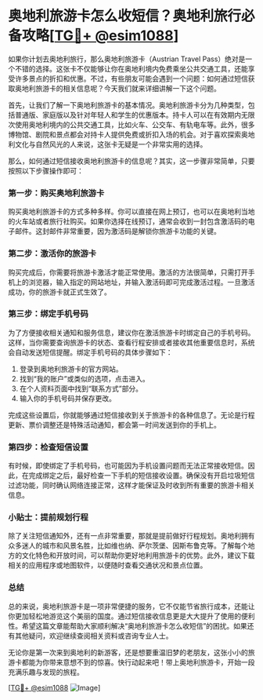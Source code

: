 # 奥地利旅游卡怎么收短信？奥地利旅行必备攻略[[TG💪+ @esim1088](https://t.me/s/esim1088)]

如果你计划去奥地利旅行，那么奥地利旅游卡（Austrian Travel Pass）绝对是一个不错的选择。这张卡不仅能够让你在奥地利境内免费乘坐公共交通工具，还能享受许多景点的折扣和优惠。不过，有些朋友可能会遇到一个问题：如何通过短信获取奥地利旅游卡的相关信息呢？今天我们就来详细讲解一下这个问题。

首先，让我们了解一下奥地利旅游卡的基本情况。奥地利旅游卡分为几种类型，包括普通版、家庭版以及针对年轻人和学生的优惠版本。持卡人可以在有效期内无限次使用奥地利境内的公共交通工具，比如火车、公交车、有轨电车等。此外，很多博物馆、剧院和景点都会对持卡人提供免费或折扣入场的机会。对于喜欢探索奥地利文化与自然风光的人来说，这张卡无疑是一个非常实用的选择。

那么，如何通过短信接收奥地利旅游卡的信息呢？其实，这一步骤非常简单，只要按照以下步骤操作即可：

### 第一步：购买奥地利旅游卡

购买奥地利旅游卡的方式多种多样。你可以直接在网上预订，也可以在奥地利当地的火车站或者旅行社购买。如果你选择在线预订，通常会收到一封包含激活码的电子邮件。这封邮件非常重要，因为激活码是解锁你旅游卡功能的关键。

### 第二步：激活你的旅游卡

购买完成后，你需要将旅游卡激活才能正常使用。激活的方法很简单，只需打开手机上的浏览器，输入指定的网站地址，并输入激活码即可完成激活过程。一旦激活成功，你的旅游卡就正式生效了。

### 第三步：绑定手机号码

为了方便接收相关通知和服务信息，建议你在激活旅游卡时绑定自己的手机号码。这样，当你需要查询旅游卡的状态、查看行程安排或者接收其他重要信息时，系统会自动发送短信提醒。绑定手机号码的具体步骤如下：

1. 登录到奥地利旅游卡的官方网站。
2. 找到“我的账户”或类似的选项，点击进入。
3. 在个人资料页面中找到“联系方式”部分。
4. 输入你的手机号码并保存更改。

完成这些设置后，你就能够通过短信接收到关于旅游卡的各种信息了。无论是行程更新、票价调整还是特殊活动通知，都会第一时间发送到你的手机上。

### 第四步：检查短信设置

有时候，即使绑定了手机号码，也可能因为手机设置问题而无法正常接收短信。因此，在完成绑定之后，最好检查一下手机的短信接收设置。确保没有开启垃圾短信过滤功能，同时确认网络连接正常，这样才能保证及时收到所有重要的旅游卡相关信息。

### 小贴士：提前规划行程

除了关注短信通知外，还有一点非常重要，那就是提前做好行程规划。奥地利拥有众多迷人的城市和风景名胜，比如维也纳、萨尔茨堡、因斯布鲁克等。了解每个地方的文化特色和开放时间，可以帮助你更好地利用旅游卡的优势。此外，建议下载相关的应用程序或地图软件，以便随时查看交通状况和景点位置。

### 总结

总的来说，奥地利旅游卡是一项非常便捷的服务，它不仅能节省旅行成本，还能让你更加轻松地游览这个美丽的国度。通过短信接收信息更是大大提升了使用的便利性。希望这篇文章能帮助大家顺利解决“奥地利旅游卡怎么收短信”的困扰。如果还有其他疑问，欢迎继续查阅相关资料或咨询专业人士。

无论你是第一次来到奥地利的新游客，还是想要重温旧梦的老朋友，这张小小的旅游卡都能为你带来意想不到的惊喜。快行动起来吧！带上奥地利旅游卡，开始一段充满乐趣与发现的旅程。

[[TG💪+ @esim1088](https://t.me/s/esim1088) ![Image](https://i.postimg.cc/4NQfJmqS/Snipaste-2025-05-13-00-14-12.png)]